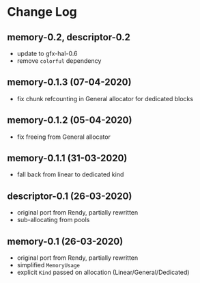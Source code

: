 # Change Log

## memory-0.2, descriptor-0.2
  - update to gfx-hal-0.6
  - remove `colorful` dependency

## memory-0.1.3 (07-04-2020)
  - fix chunk refcounting in General allocator for dedicated blocks

## memory-0.1.2 (05-04-2020)
  - fix freeing from General allocator

## memory-0.1.1 (31-03-2020)
  - fall back from linear to dedicated kind

## descriptor-0.1 (26-03-2020)
  - original port from Rendy, partially rewritten
  - sub-allocating from pools

## memory-0.1 (26-03-2020)
  - original port from Rendy, partially rewritten
  - simplified `MemoryUsage`
  - explicit `Kind` passed on allocation (Linear/General/Dedicated)
